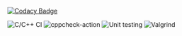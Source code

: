 
[![Codacy Badge](https://api.codacy.com/project/badge/Grade/08571b1fbe0248308c1cfa84f5cc541a)](https://app.codacy.com/gh/99003181/calculator?utm_source=github.com&utm_medium=referral&utm_content=99003181/calculator&utm_campaign=Badge_Grade)

![C/C++ CI](https://github.com/99003181/calculator/workflows/C/C++%20CI/badge.svg)
![cppcheck-action](https://github.com/99003181/calculator/workflows/cppcheck-action/badge.svg)
![Unit testing](https://github.com/99003181/calculator/workflows/Unit%20testing/badge.svg)
![Valgrind](https://github.com/99003181/calculator/workflows/Valgrind/badge.svg)
